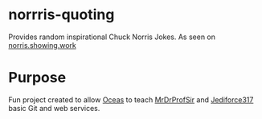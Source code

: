 # norrris-quoting
Provides random inspirational Chuck Norris Jokes.
As seen on [norris.showing.work](http://norris.showing.work/)

# Purpose
Fun project created to allow  [Oceas](https://github.com/Oceas) to teach [MrDrProfSir](https://github.com/MrDrProfSir) and [Jediforce317](https://github.com/Jediforce317) basic Git and web services.
